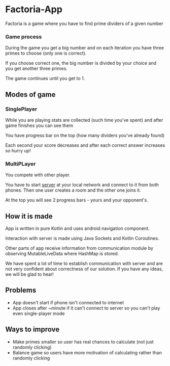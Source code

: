 # Factoria-App

Factoria is a game where you have to find prime dividers of a given number

### Game process

During the game you get a big number and on each iteration you have three primes to choose (only one is correct).

If you choose correct one, the big number is divided by your choice and you get another three primes.

The game continues until you get to 1.

## Modes of game

### SinglePlayer

While you are playing stats are collected (such time you've spent) and after game finishes you can see them

You have progress bar on the top (how many dividers you've already found)

Each second your score decreases and after each correct answer increases so hurry up!

### MultiPLayer

You compete with other player.

You have to start [server](https://github.com/KennelTeam/Factoria-Server) at your local network and connect to it from both phones. Then one user creates a room and the other one joins it.

At the top you will see 2 progress bars - yours and your opponent's.

## How it is made

App is written in pure Kotlin and uses android navigation component.

Interaction with server is made using Java Sockets and Kotlin Coroutines.

Other parts of app receive information from communication module by observing MutableLiveData where HashMap is stored.

We have spent a lot of time to establish communication with server and are not very confident about correctness of our solution.
If you have any ideas, we will be glad to hear!

## Problems

- App doesn't start if phone isn't connected to internet
- App closes after ~minute if it can't connect to server so you can't play even single-player mode

## Ways to improve

- Make primes smaller so user has real chances to calculate (not just randomly clicking)
- Balance game so users have more motivation of calculating rather than randomly clicking
